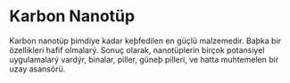 # Karbon Nanotüp

Karbon nanotüp þimdiye kadar keþfedilen en güçlü malzemedir. Baþka bir
özellikleri hafif olmalarý. Sonuç olarak, nanotüplerin birçok potansiyel
uygulamalarý vardýr, binalar, piller, güneþ pilleri, ve hatta muhtemelen bir
uzay asansörü.
